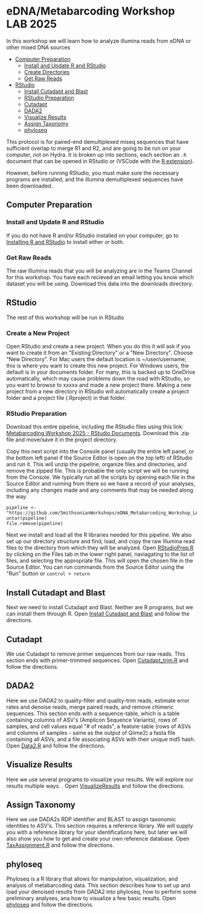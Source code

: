 # eDNA/Metabarcoding Workshop LAB 2025

In this workshop we will learn how to analyze illumina reads from eDNA or other mixed DNA sources

* [Computer Preparation](#computer-preparation)
  * [Install and Update R and RStudio](#install-and-update-r-and-rstudio)
  * [Create Directories](#create-directories)
  * [Get Raw Reads](#get-raw-reads)
* [RStudio](#rstudio)
  * [Install Cutadapt and Blast](#install-cutadapt-and-blast)
  * [RStudio Preparation](#rstudio-preparation)
  * [Cutadapt](#cutadapt)
  * [DADA2](#dada2)
  * [Visualize Results](#visualize-results)
  * [Assign Taxonomy](#assign-taxonomy)
  * [phyloseq](#phyloseq)

This protocol is for paired-end demultiplexed miseq sequences that have sufficient overlap to merge R1 and R2, and are going to be run on your computer, not on Hydra. It is broken up into sections, each section an `.R` document that can be opened in RStudio or (VSCode with the [R extension](https://code.visualstudio.com/docs/languages/r)).

However, before running RStudio, you must make sure the necessary programs are installed, and the illumina demultiplexed sequences have been downloaded.

## Computer Preparation

### Install and Update R and RStudio

If you do not have R and/or RStudio installed on your computer, go to [Installing R and RStudio](https://github.com/SmithsonianWorkshops/eDNA_Metabarcoding_Workshop_LAB_2025/blob/main/r-install.md) to install either or both.


### Get Raw Reads

The raw Illumina reads that you will be analyzing are in the Teams Channel for this workshop. You have each recieved an email letting you know which dataset you will be using. Download this data into the downloads directory.

## RStudio

The rest of this workshop will be run in RStudio

### Create a New Project

Open RStudio and create a new project. When you do this it will ask if you want to create it from an "Existing Directory" or a "New Directory". Choose "New Directory". For Mac users the default location is ~/user/username; this is where you want to create this new project. For Windows users, the default is in your documents folder. For many, this is backed up to OneDrive automatically, which may cause problems down the road with RStudio, so you want to browse to xxxxx and made a new project there. Making a new project from a new directory in RStudio will automatically create a project folder and a project file (.Rproject) in that folder.

### RStudio Preparation

Download this entire pipeline, including the RStudio files using this link: [Metabarcoding Workshop 2025 - RStudio Documents](https://github.com/SmithsonianWorkshops/eDNA_Metabarcoding_Workshop_LAB_2025/archive/refs/heads/main.zip). Download this .zip file and move/save it in the project directory.

Copy this next script into the Console panel (usually the entire left panel, or the bottom left panel if the Source Editor is open on the top left) of RStudio and run it. This will unzip the pipeline, organize files and directories, and remove the zipped file. This is probable the only script we will be running from the Console. We typically run all the scripts by opening each file in the Source Editor and running from there so we have a record of your analyses, including any changes made and any comments that may be needed along the way.

```
pipeline <- "https://github.com/SmithsonianWorkshops/eDNA_Metabarcoding_Workshop_LAB_2025/archive/refs/heads/main.zip"
untar(pipeline)
file.remove(pipeline)
```

Next we install and load all the R libraries needed for this pipeline. We also set up our directory structure and find, load, and copy the raw Illumina read files to the directory from which they will be analyzed. Open [RStudioPrep.R](https://xxxxxx) by clicking on the Files tab in the lower right panel, naviagating to the list of files, and selecting the appropriate file. This will open the chosen file in the Source Editor. You can run commands from the Source Editor using the "Run" button or `control + return`

## Install Cutadapt and Blast
Next we need to install Cutadapt and Blast. Neither are R programs, but we can install them through R. Open [Install Cutadapt and Blast](https://xxxxxx) and follow the directions.

## Cutadapt
We use Cutadapt to remove primer sequences from our raw reads. This section ends with primer-trimmed sequences. Open [Cutadapt_trim.R](https://xxxxxx) and follow the directions.

## DADA2
Here we use DADA2 to quality-filter and quality-trim reads, estimate error rates and denoise reads, merge paired reads, and remove chimeric sequences. This section ends with a sequence-table, which is a table containing columns of ASV's (Amplicon Sequence Variants), rows of samples, and cell values equal "# of reads", a feature-table (rows of ASVs and columns of samples - same as the output of Qiime2) a fasta file containing all ASVs, and a file associating ASVs with their unique md5 hash. Open [Data2.R](https://xxxxxx) and follow the directions.

## Visualize Results
Here we use several programs to visualize your results. We will explore our results multiple ways.  . Open [VisualizeResults](https://xxxxxx) and follow the directions.

## Assign Taxonomy

Here we use DADA2s RDP identifier and BLAST to assign taxonomic identities to ASV's. This section requires a reference library. We will supply you with a reference library for your identifications here, but later we will also show you how to get and create your own reference database. Open [TaxAssignment.R](https://xxxxxx) and follow the directions.

## phyloseq

Phyloseq is a R library that allows for manipulation, visualization, and analysis of metabarcoding data. This section describes how to set up and load your denoised results from DADA2 into phyloseq, how to perform some preliminary analyses, ana how to visualize a few basic results. Open [phyloseq](https://xxxxxx) and follow the directions.

